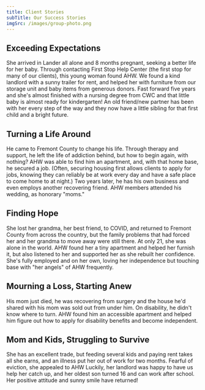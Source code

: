 ```yaml
---
title: Client Stories
subTitle: Our Success Stories
imgSrc: /images/group-photo.png
---
```


## Exceeding Expectations

She arrived in Lander all alone and 8 months pregnant, seeking a better life for her baby. Through contacting First Stop Help Center (the first stop for many of our clients), this young woman found AHW. We found a kind landlord with a sunny trailer for rent, and helped her with furniture from our storage unit and baby items from generous donors. Fast forward five years and she's almost finished with a nursing degree from CWC and that little baby is almost ready for kindergarten! An old friend/new partner has been with her every step of the way and they now have a little sibling for that first child and a bright future.

## Turning a Life Around

He came to Fremont County to change his life. Through therapy and support, he left the life of addiction behind, but how to begin again, with nothing? AHW was able to find him an apartment, and, with that home base, he secured a job. (Often, securing housing first allows clients to apply for jobs, knowing they can reliably be at work every day and have a safe place to come home to at night.) Two years later, he has his own business and even employs another recovering friend. AHW members attended his wedding, as honorary "moms."

## Finding Hope

She lost her grandma, her best friend, to COVID, and returned to Fremont County from across the country, but the family problems that had forced her and her grandma to move away were still there. At only 21, she was alone in the world. AHW found her a tiny apartment and helped her furnish it, but also listened to her and supported her as she rebuilt her confidence. She's fully employed and on her own, loving her independence but touching base with "her angels" of AHW frequently.

## Mourning a Loss, Starting Anew

His mom just died, he was recovering from surgery and the house he'd shared with his mom was sold out from under him. On disability, he didn't know where to turn. AHW found him an accessible apartment and helped him figure out how to apply for disability benefits and become independent.

## Mom and Kids, Struggling to Survive

She has an excellent trade, but feeding several kids and paying rent takes all she earns, and an illness put her out of work for two months. Fearful of eviction, she appealed to AHW Luckily, her landlord was happy to have us help her catch up, and her oldest son turned 16 and can work after school. Her positive attitude and sunny smile have returned!